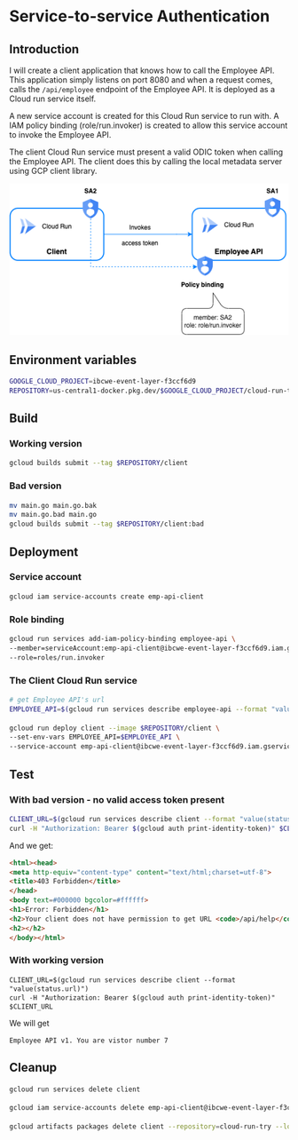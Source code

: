 # Service-to-service Authentication

## Introduction

I will create a client application that knows how to call the Employee API. This application simply listens on port 8080 and when a request comes, calls the `/api/employee` endpoint of the Employee API. It is deployed as a Cloud run service itself.

A new service account is created for this Cloud Run service to run with. A IAM policy binding (role/run.invoker) is created to allow this service account to invoke the Employee API.

The client Cloud Run service must present a valid ODIC token when calling the Employee API. The client does this by calling the local metadata server using GCP client library.

![img](authentication.png)

## Environment variables
```bash
GOOGLE_CLOUD_PROJECT=ibcwe-event-layer-f3ccf6d9
REPOSITORY=us-central1-docker.pkg.dev/$GOOGLE_CLOUD_PROJECT/cloud-run-try
```
## Build

### Working version
```bash
gcloud builds submit --tag $REPOSITORY/client
```

### Bad version
```bash
mv main.go main.go.bak
mv main.go.bad main.go
gcloud builds submit --tag $REPOSITORY/client:bad
```

## Deployment

### Service account
```bash
gcloud iam service-accounts create emp-api-client
```

### Role binding
```bash
gcloud run services add-iam-policy-binding employee-api \
--member=serviceAccount:emp-api-client@ibcwe-event-layer-f3ccf6d9.iam.gserviceaccount.com \
--role=roles/run.invoker
```

### The Client Cloud Run service
```bash
# get Employee API's url
EMPLOYEE_API=$(gcloud run services describe employee-api --format "value(status.url)")
 
gcloud run deploy client --image $REPOSITORY/client \
--set-env-vars EMPLOYEE_API=$EMPLOYEE_API \
--service-account emp-api-client@ibcwe-event-layer-f3ccf6d9.iam.gserviceaccount.com
```

## Test

### With bad version - no valid access token present
```bash
CLIENT_URL=$(gcloud run services describe client --format "value(status.url)")
curl -H "Authorization: Bearer $(gcloud auth print-identity-token)" $CLIENT_URL
```
And we get:
```html
<html><head>
<meta http-equiv="content-type" content="text/html;charset=utf-8">
<title>403 Forbidden</title>
</head>
<body text=#000000 bgcolor=#ffffff>
<h1>Error: Forbidden</h1>
<h2>Your client does not have permission to get URL <code>/api/help</code> from this server.</h2>
<h2></h2>
</body></html>
```

### With working version
```
CLIENT_URL=$(gcloud run services describe client --format "value(status.url)")
curl -H "Authorization: Bearer $(gcloud auth print-identity-token)" $CLIENT_URL
```
We will get
```text
Employee API v1. You are vistor number 7
```

## Cleanup

```bash 
gcloud run services delete client
 
gcloud iam service-accounts delete emp-api-client@ibcwe-event-layer-f3ccf6d9.iam.gserviceaccount.com
  
gcloud artifacts packages delete client --repository=cloud-run-try --location=us-central1
```